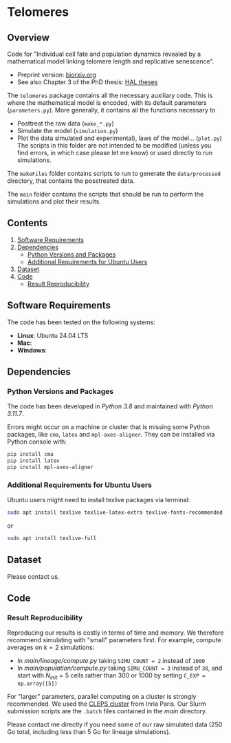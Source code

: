 # Telomeres

## Overview

Code for "Individual cell fate and population dynamics revealed by a mathematical model linking telomere length and replicative senescence". 

- Preprint version: [biorxiv.org](https://doi.org/10.1101/2023.11.22.568287)
- See also Chapter 3 of the PhD thesis: [HAL theses](https://theses.hal.science/tel-04250492)

The `telomeres` package contains all the necessary auxiliary code.
This is where the mathematical model is encoded, with its
default parameters (`parameters.py`).  More generally, it contains all
the functions necessary to
- Posttreat the raw data (`make_*.py`)
- Simulate the model (`simulation.py`)
- Plot the data simulated and experimental), laws of the model... (`plot.py`)
The scripts in this folder are not intended to be modified (unless
you find errors, in which case please let me know) or used directly to
run simulations.

The `makeFiles` folder contains scripts to run to generate the
`data/processed` directory, that contains the posstreated data.

The `main` folder contains the scripts that should be run to perform
the simulations and plot their results.


## Contents

1. [Software Requirements](#software-requirements)
2. [Dependencies](#dependencies)
   - [Python Versions and Packages](#python-versions-and-packages)
   - [Additional Requirements for Ubuntu Users](#additional-requirements-for-ubuntu-users)
3. [Dataset](#dataset)
4. [Code](#code)
   - [Result Reproducibility](#result-reproducibility)

## Software Requirements

The code has been tested on the following systems:

- **Linux**: Ubuntu 24.04 LTS
- **Mac**:
- **Windows**:

## Dependencies

### Python Versions and Packages

The code has been developed in *Python 3.8* and maintained with *Python 3.11.7*.

Errors might occur on a machine or cluster that is missing some Python packages, like `cma`, `latex` and `mpl-axes-aligner`. They can be installed via Python console with:
```bash
pip install cma
pip install latex
pip install mpl-axes-aligner
```

### Additional Requirements for Ubuntu Users

Ubuntu users might need to install texlive packages via terminal:
```bash
sudo apt install texlive texlive-latex-extra texlive-fonts-recommended dvipng cm-super texlive-fonts-extra
```
or 
```bash
sudo apt install texlive-full
```

## Dataset

Please contact us.

## Code 

### Result Reproducibility 

Reproducing our results is costly in terms of time and memory.
We therefore recommend simulating with "small" parameters first.
For example, compute averages on $k = 2$ simulations:
- In *main/lineage/compute.py* taking `SIMU_COUNT = 2` instead of `1000`
- In *main/population/compute.py* taking `SIMU_COUNT = 3` instead of `30`, and start with $N_{init} = 5$ cells rather than $300$ or $1000$ by setting `C_EXP = np.array([5])`

For "larger" parameters, parallel computing on a cluster is strongly recommended.
We used the [CLEPS cluster](https://paris-cluster-2019.gitlabpages.inria.fr/cleps/cleps-userguide/index.html) from Inria Paris. Our Slurm submission scripts are the `.batch` files contained in the *main* directory.

Please contact me directly if you need some of our raw simulated data (250 Go total, including less than 5 Go for lineage simulations).


